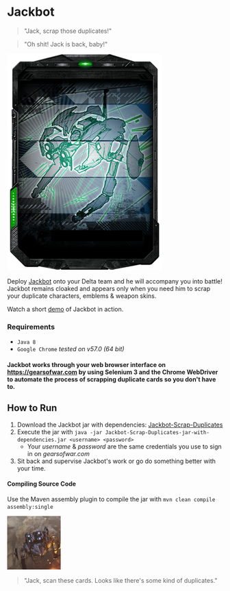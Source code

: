 # Jackbot

> "Jack, scrap those duplicates!"

> "Oh shit! Jack is back, baby!"

![Jackbot](https://github.com/TheanosLearning/Jackbot/raw/master/images/Jackbot.png)

Deploy [Jackbot](http://gearsofwar.wikia.com/wiki/JACK) onto your Delta team and he will accompany you into battle! Jackbot remains cloaked and
appears only when you need him to scrap your duplicate characters, emblems & weapon skins.

Watch a short [demo](https://www.youtube.com/watch?v=U2nvu6s4HQQ) of Jackbot in action.

### Requirements
* `Java 8`
* `Google Chrome` _tested on v57.0 (64 bit)_

#### Jackbot works through your web browser interface on <https://gearsofwar.com> by using Selenium 3 and the Chrome WebDriver to automate the process of scrapping duplicate cards so you don't have to.

## How to Run
1. Download the Jackbot jar with dependencies: [Jackbot-Scrap-Duplicates](https://github.com/TheanosLearning/Jackbot/raw/master/target/Jackbot-Scrap-Duplicates-jar-with-dependencies.jar "Download Jackbot")
2. Execute the jar with `java -jar Jackbot-Scrap-Duplicates-jar-with-dependencies.jar <username> <password>`
    * Your _username_ & _password_ are the same credentials you use to sign in on _gearsofwar.com_
3. Sit back and supervise Jackbot's work or go do something better with your time.

#### Compiling Source Code
Use the Maven assembly plugin to compile the jar with `mvn clean compile assembly:single`

![Jackbot-Scan](https://github.com/TheanosLearning/Jackbot/raw/master/images/Jackbot-Scan.png)

> "Jack, scan these cards. Looks like there's some kind of duplicates."
 